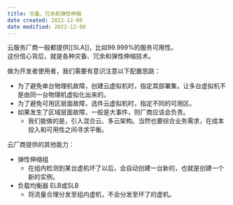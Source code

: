 ```yaml
---
title: 灾备、冗余和弹性伸缩
date created: 2022-12-09
date modified: 2022-12-09
---
```


云服务厂商一般都提供[[SLA]]，比如99.999%的服务可用性。  
这份信心背后，就是各种灾备、冗余和弹性伸缩技术。

做为开发者使用者，我们需要有意识注意以下配置思路：
- 为了避免单台物理机故障，创建云虚拟机时，指定其部署集，让多台虚拟机不是由同一台物理机虚拟化出来的。
- 为了避免可用区层面故障，选件云虚拟机时，指定不同的可用区。
- 如果发生了区域层面故障，一般是大事件，则厂商应该会负责。
	- 我们能做的是，引入混合云、多云架构。当然也要综合业务需求，在成本投入和可用性之间寻求平衡。

云厂商提供的其他能力：
- 弹性伸缩组
	- 在组内检测到某台虚机坏了以后，会自动创建一台新的，也就是创建一个新的实例。
- 负载均衡器 ELB或SLB
	- 将流量合理分发至组内虚机，不会分发至坏了的虚机。